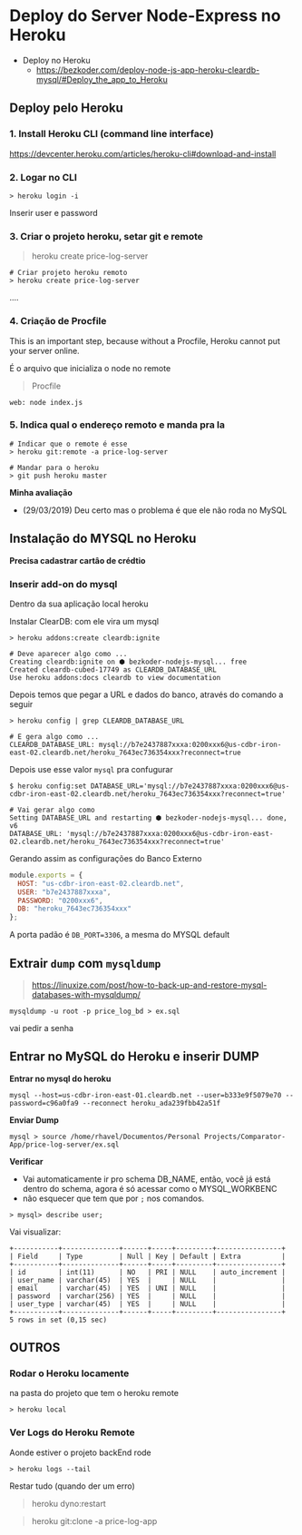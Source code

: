 # Deploy do Server Node-Express no Heroku

+ Deploy no Heroku
  - https://bezkoder.com/deploy-node-js-app-heroku-cleardb-mysql/#Deploy_the_app_to_Heroku

## Deploy pelo Heroku

### 1. Install Heroku CLI (command line interface)

https://devcenter.heroku.com/articles/heroku-cli#download-and-install

### 2. Logar no CLI

````
> heroku login -i
````
Inserir user e password

### 3. Criar o projeto heroku, setar git e remote

>  heroku create price-log-server

````
# Criar projeto heroku remoto
> heroku create price-log-server
````
....

### 4. Criação de Procfile

This is an important step, because without a Procfile, Heroku cannot put your server online.

É o arquivo que inicializa o node no remote

> Procfile
````
web: node index.js
````

### 5. Indica qual o endereço remoto e manda pra la

````
# Indicar que o remote é esse
> heroku git:remote -a price-log-server

# Mandar para o heroku
> git push heroku master
````
**Minha avaliação**
+ (29/03/2019) Deu certo mas o problema é que ele não roda no MySQL

## Instalação do MYSQL no Heroku

**Precisa cadastrar cartâo de crédtio**

### Inserir add-on do mysql

Dentro da sua aplicação local heroku

Instalar ClearDB: com ele vira um mysql 

````
> heroku addons:create cleardb:ignite

# Deve aparecer algo como ...
Creating cleardb:ignite on ⬢ bezkoder-nodejs-mysql... free
Created cleardb-cubed-17749 as CLEARDB_DATABASE_URL
Use heroku addons:docs cleardb to view documentation
````

Depois temos que pegar a URL e dados do banco, através do comando a seguir

````
> heroku config | grep CLEARDB_DATABASE_URL

# E gera algo como ...
CLEARDB_DATABASE_URL: mysql://b7e2437887xxxa:0200xxx6@us-cdbr-iron-east-02.cleardb.net/heroku_7643ec736354xxx?reconnect=true
````

Depois use esse  valor `mysql` pra confugurar

````
$ heroku config:set DATABASE_URL='mysql://b7e2437887xxxa:0200xxx6@us-cdbr-iron-east-02.cleardb.net/heroku_7643ec736354xxx?reconnect=true'

# Vai gerar algo como
Setting DATABASE_URL and restarting ⬢ bezkoder-nodejs-mysql... done, v6
DATABASE_URL: 'mysql://b7e2437887xxxa:0200xxx6@us-cdbr-iron-east-02.cleardb.net/heroku_7643ec736354xxx?reconnect=true'
````
Gerando assim as configurações do Banco Externo

````javascript
module.exports = {
  HOST: "us-cdbr-iron-east-02.cleardb.net",
  USER: "b7e2437887xxxa",
  PASSWORD: "0200xxx6",
  DB: "heroku_7643ec736354xxx"
};
````

A porta padão é `DB_PORT=3306`, a mesma do MYSQL default

## Extrair `dump` com `mysqldump`

> https://linuxize.com/post/how-to-back-up-and-restore-mysql-databases-with-mysqldump/

````
mysqldump -u root -p price_log_bd > ex.sql
````
vai pedir a senha

## Entrar no MySQL do Heroku e inserir DUMP

**Entrar no mysql do heroku**

````
mysql --host=us-cdbr-iron-east-01.cleardb.net --user=b333e9f5079e70 --password=c96a0fa9 --reconnect heroku_ada239fbb42a51f
````
**Enviar Dump**

````
mysql > source /home/rhavel/Documentos/Personal Projects/Comparator-App/price-log-server/ex.sql
````

**Verificar**

+ Vai automaticamente ir pro schema DB\_NAME, então, você já está dentro do schema, agora é só acessar como o MYSQL_WORKBENC
+ não esquecer que tem que por `;` nos comandos.

````
> mysql> describe user;
````

Vai visualizar:

````
+-----------+--------------+------+-----+---------+----------------+
| Field     | Type         | Null | Key | Default | Extra          |
+-----------+--------------+------+-----+---------+----------------+
| id        | int(11)      | NO   | PRI | NULL    | auto_increment |
| user_name | varchar(45)  | YES  |     | NULL    |                |
| email     | varchar(45)  | YES  | UNI | NULL    |                |
| password  | varchar(256) | YES  |     | NULL    |                |
| user_type | varchar(45)  | YES  |     | NULL    |                |
+-----------+--------------+------+-----+---------+----------------+
5 rows in set (0,15 sec)

````

## OUTROS

### Rodar o Heroku locamente

na pasta do projeto que tem o heroku remote

````
> heroku local
````

### Ver Logs do Heroku Remote

Aonde estiver o projeto backEnd rode

````
> heroku logs --tail
````

Restar tudo (quando der um erro)
> heroku dyno:restart

> heroku git:clone -a price-log-app

